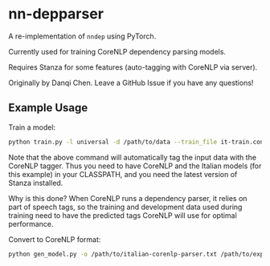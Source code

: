 # nn-depparser

A re-implementation of `nndep` using PyTorch.

Currently used for training CoreNLP dependency parsing models.

Requires Stanza for some features (auto-tagging with CoreNLP via server).

Originally by Danqi Chen. Leave a GitHub Issue if you have any questions!

## Example Usage

Train a model: 

```bash
python train.py -l universal -d /path/to/data --train_file it-train.conllu --dev_file it-dev.conllu --test_file it-test.conllu --embedding_file /path/to/it-embeddings.txt --embedding_size 100 --random_seed 21 --learning_rate .005 --l2_reg .01 --epsilon .001 --optimizer adamw --save_path /path/to/experiment-dir --job_id experiment-name --corenlp_tags --corenlp_tag_lang italian --n_epoches 2000
```

Note that the above command will automatically tag the input data with the CoreNLP tagger.
Thus you need to have CoreNLP and the Italian models (for this example) in your CLASSPATH,
and you need the latest version of Stanza installed.

Why is this done? When CoreNLP runs a dependency parser, it relies on part of speech tags, 
so the training and development data used during training need to have the predicted tags 
CoreNLP will use for optimal performance.

Convert to CoreNLP format:

```bash
python gen_model.py -o /path/to/italian-corenlp-parser.txt /path/to/experiment-dir/experiment-name
```
